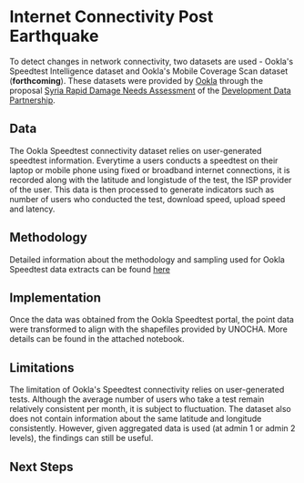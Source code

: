 # Internet Connectivity Post Earthquake

To detect changes in network connectivity, two datasets are used - Ookla's Speedtest Intelligence dataset and Ookla's Mobile Coverage Scan dataset (**forthcoming**). These datasets were provided by [Ookla](https://www.ookla.com/ookla-for-good) through the proposal [Syria Rapid Damage Needs Assessment](https://portal.datapartnership.org/readableproposal/427) of the [Development Data Partnership](https://datapartnership.org).

## Data

The Ookla Speedtest connectivity dataset relies on user-generated speedtest information. Everytime a users conducts a speedtest on their laptop or mobile phone using fixed or broadband internet connections, it is recorded along with the latitude and longistude of the test, the ISP provider of the user. This data is then processed to generate indicators such as number of users who conducted the test, download speed, upload speed and latency.

## Methodology

Detailed information about the methodology and sampling used for Ookla Speedtest data extracts can be found [here](https://worldbankgroup.sharepoint.com.mcas.ms/teams/DevelopmentDataPartnershipCommunity-WBGroup/Shared%20Documents/Forms/AllItems.aspx?csf=1&web=1&e=Yvwh8r&cid=fccdf23e%2D94d5%2D48bf%2Db75d%2D0af291138bde&FolderCTID=0x012000CFAB9FF0F938A64EBB297E7E16BDFCFD&id=%2Fteams%2FDevelopmentDataPartnershipCommunity%2DWBGroup%2FShared%20Documents%2FProjects%2FData%20Lab%2FTurkiye%20Earthquake%20Impact%2FData%2Fookla%5Fspeedtest%2FSpeedtest%5FTest%5FMethodology%5Fv1%2E8%5F2023%2D01%2D01%2Epdf&viewid=80cdadb3%2D8bb3%2D47ae%2D8b18%2Dc1dd89c373c5&parent=%2Fteams%2FDevelopmentDataPartnershipCommunity%2DWBGroup%2FShared%20Documents%2FProjects%2FData%20Lab%2FTurkiye%20Earthquake%20Impact%2FData%2Fookla%5Fspeedtest)

## Implementation

Once the data was obtained from the Ookla Speedtest portal, the point data were transformed to align with the shapefiles provided by UNOCHA. More details can be found in the attached notebook.

## Limitations

The limitation of Ookla's Speedtest connectivity relies on user-generated tests. Although the average number of users who take a test remain relatively consistent per month, it is subject to fluctuation. The dataset also does not contain information about the same latitude and longitude consistently. However, given aggregated data is used (at admin 1 or admin 2 levels), the findings can still be useful.

## Next Steps

